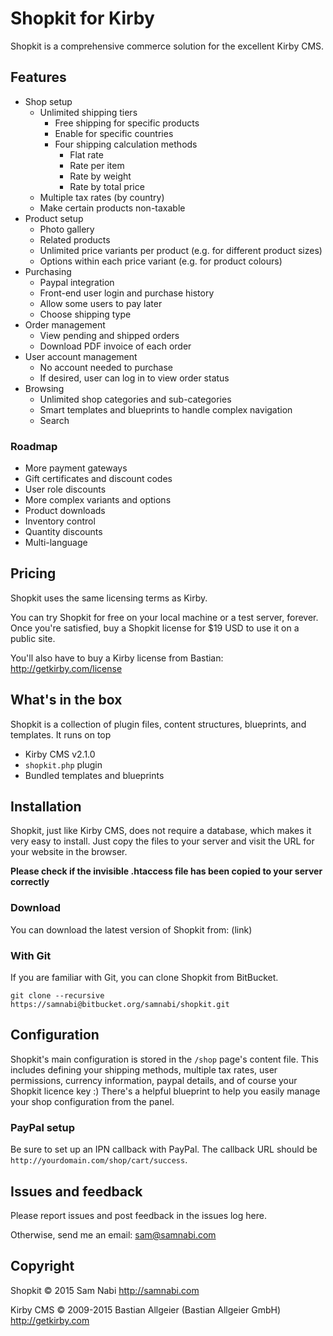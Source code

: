 # Shopkit for Kirby

Shopkit is a comprehensive commerce solution for the excellent Kirby CMS.

## Features

- Shop setup
    - Unlimited shipping tiers
        - Free shipping for specific products
        - Enable for specific countries
        - Four shipping calculation methods
            - Flat rate
            - Rate per item
            - Rate by weight
            - Rate by total price
    - Multiple tax rates (by country)
    - Make certain products non-taxable
- Product setup
    - Photo gallery
    - Related products
    - Unlimited price variants per product (e.g. for different product sizes)
    - Options within each price variant (e.g. for product colours)
- Purchasing
    - Paypal integration
    - Front-end user login and purchase history
    - Allow some users to pay later
    - Choose shipping type
- Order management
    - View pending and shipped orders
    - Download PDF invoice of each order
- User account management
    - No account needed to purchase
    - If desired, user can log in to view order status
- Browsing
    - Unlimited shop categories and sub-categories
    - Smart templates and blueprints to handle complex navigation
    - Search

### Roadmap

- More payment gateways
- Gift certificates and discount codes
- User role discounts
- More complex variants and options
- Product downloads
- Inventory control
- Quantity discounts
- Multi-language

## Pricing

Shopkit uses the same licensing terms as Kirby.

You can try Shopkit for free on your local machine or a test server, forever. Once you're satisfied, buy a Shopkit license for $19 USD to use it on a public site.

You'll also have to buy a Kirby license from Bastian: <http://getkirby.com/license>

## What's in the box

Shopkit is a collection of plugin files, content structures, blueprints, and templates. It runs on top 

- Kirby CMS v2.1.0
- `shopkit.php` plugin
- Bundled templates and blueprints

## Installation

Shopkit, just like Kirby CMS, does not require a database, which makes it very easy to install. Just copy the files to your server and visit the URL for your website in the browser.

**Please check if the invisible .htaccess file has been copied to your server correctly**

### Download

You can download the latest version of Shopkit from: (link)

### With Git

If you are familiar with Git, you can clone Shopkit from BitBucket.

    git clone --recursive https://samnabi@bitbucket.org/samnabi/shopkit.git

## Configuration

Shopkit's main configuration is stored in the `/shop` page's content file. This includes defining your shipping methods, multiple tax rates, user permissions, currency information, paypal details, and of course your Shopkit licence key :) There's a helpful blueprint to help you easily manage your shop configuration from the panel.

### PayPal setup

Be sure to set up an IPN callback with PayPal. The callback URL should be `http://yourdomain.com/shop/cart/success`.

## Issues and feedback

Please report issues and post feedback in the issues log here.

Otherwise, send me an email: <sam@samnabi.com>

## Copyright

Shopkit © 2015 Sam Nabi <http://samnabi.com>

Kirby CMS © 2009-2015 Bastian Allgeier (Bastian Allgeier GmbH) <http://getkirby.com>